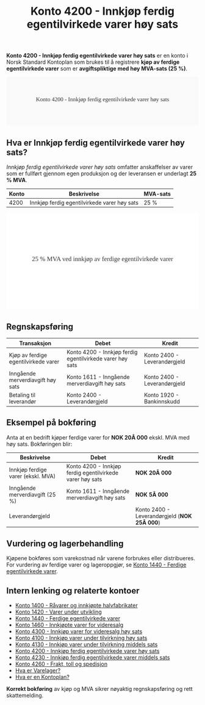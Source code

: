 ﻿---
title: "Konto 4200 - Innkjøp ferdig egentilvirkede varer høy sats"
seoTitle: "Konto 4200 | Innkjøp ferdig egentilvirkede varer høy sats"
description: "Konto 4200 brukes til å registrere kjøp av ferdige egentilvirkede varer med høy MVA-sats (25 %). Kontrollen skiller mellom varekostnad og inngående MVA."
summary: "Kort forklart: Konto 4200 gjelder innkjøp av ferdige egentilvirkede varer med høy MVA-sats."
---

**Konto 4200 - Innkjøp ferdig egentilvirkede varer høy sats** er en konto i Norsk Standard Kontoplan som brukes til å registrere **kjøp av ferdige egentilvirkede varer** som er **avgiftspliktige med høy MVA-sats (25 %)**.

![Illustrasjon av konto 4200 Innkjøp ferdig egentilvirkede varer høy sats](4200-innkjop-ferdig-egentilvirkede-varer-hoy-sats-image.svg)

## Hva er Innkjøp ferdig egentilvirkede varer høy sats?

*Innkjøp ferdig egentilvirkede varer høy sats* omfatter anskaffelser av varer som er fullført gjennom egen produksjon og der leveransen er underlagt **25 % MVA**.

| Konto | Beskrivelse                                           | MVA-sats |
|-------|-------------------------------------------------------|----------|
| 4200  | Innkjøp ferdig egentilvirkede varer høy sats          | 25 %     |

![Høy MVA-sats for ferdige egentilvirkede varer](4200-mva-hoy-sats-ferdige-egentilvirkede-varer.svg)

## Regnskapsføring

| Transaksjon                                   | Debet                                                        | Kredit                           |
|-----------------------------------------------|--------------------------------------------------------------|----------------------------------|
| Kjøp av ferdige egentilvirkede varer           | Konto 4200 - Innkjøp ferdig egentilvirkede varer høy sats     | Konto 2400 - Leverandørgjeld     |
| Inngående merverdiavgift høy sats              | Konto 1611 - Inngående merverdiavgift høy sats               | Konto 2400 - Leverandørgjeld     |
| Betaling til leverandør                        | Konto 2400 - Leverandørgjeld                                 | Konto 1920 - Bankinnskudd        |

## Eksempel på bokføring

Anta at en bedrift kjøper ferdige varer for **NOK 20Â 000** ekskl. MVA med høy sats. Bokføringen blir:

| Beskrivelse                                   | Debet                                                        | Kredit                                      |
|-----------------------------------------------|--------------------------------------------------------------|----------------------------------------------|
| Innkjøp ferdige varer (ekskl. MVA)             | Konto 4200 - Innkjøp ferdig egentilvirkede varer høy sats     | **NOK 20Â 000**                              |
| Inngående merverdiavgift (25 %)               | Konto 1611 - Inngående merverdiavgift høy sats               | **NOK 5Â 000**                               |
| Leverandørgjeld                               |                                                              | Konto 2400 - Leverandørgjeld (**NOK 25Â 000**) |

## Vurdering og lagerbehandling

Kjøpene bokføres som varekostnad når varene forbrukes eller distribueres. For vurdering av ferdige varer og lageroppgjør, se [Konto 1440 - Ferdige egentilvirkede varer](/blogs/kontoplan/1440-ferdige-egentilvirkede-varer "Konto 1440 - Ferdige egentilvirkede varer").

## Intern lenking og relaterte kontoer

* [Konto 1400 - Råvarer og innkjøpte halvfabrikater](/blogs/kontoplan/1400-raavarer-og-innkjopte-halvfabrikater "Konto 1400 - Råvarer og innkjøpte halvfabrikater")
* [Konto 1420 - Varer under utvikling](/blogs/kontoplan/1420-varer-under-utvikling "Konto 1420 - Varer under utvikling")
* [Konto 1440 - Ferdige egentilvirkede varer](/blogs/kontoplan/1440-ferdige-egentilvirkede-varer "Konto 1440 - Ferdige egentilvirkede varer")
* [Konto 1460 - Innkjøpte varer for videresalg](/blogs/kontoplan/1460-innkjopte-varer-for-videresalg "Konto 1460 - Innkjøpte varer for videresalg")
* [Konto 4300 - Innkjøp varer for videresalg høy sats](/blogs/kontoplan/4300-innkjop-varer-for-videresalg-hoy-sats "Konto 4300 - Innkjøp varer for videresalg høy sats")
* [Konto 4100 - Innkjøp varer under tilvirkning høy sats](/blogs/kontoplan/4100-innkjop-varer-under-tilvirkning-hoy-sats "Konto 4100 - Innkjøp varer under tilvirkning høy sats")
* [Konto 4130 - Innkjøp varer under tilvirkning middels sats](/blogs/kontoplan/4130-innkjop-varer-under-tilvirkning-middels-sats "Konto 4130 - Innkjøp varer under tilvirkning middels sats")
* [Konto 4200 - Innkjøp ferdig egentilvirkede varer høy sats](/blogs/kontoplan/4200-innkjop-ferdig-egentilvirkede-varer-hoy-sats "Konto 4200 - Innkjøp ferdig egentilvirkede varer høy sats")
* [Konto 4230 - Innkjøp ferdig egentilvirkede varer middels sats](/blogs/kontoplan/4230-innkjop-ferdig-egentilvirkede-varer-middels-sats "Konto 4230 - Innkjøp ferdig egentilvirkede varer middels sats")
* [Konto 4260 - Frakt, toll og spedisjon](/blogs/kontoplan/4260-frakt-toll-og-spedisjon "Konto 4260 - Frakt, toll og spedisjon")
* [Hva er Varelager?](/blogs/regnskap/hva-er-varelager "Hva er Varelager? Komplett Guide til Lagerføring og Verdivurdering")
* [Hva er en Kontoplan?](/blogs/regnskap/hva-er-kontoplan "Hva er en Kontoplan? Komplett Guide til Kontoplaner i Norsk Regnskap")

**Korrekt bokføring** av kjøp og MVA sikrer nøyaktig regnskapsføring og rett skattemelding.






